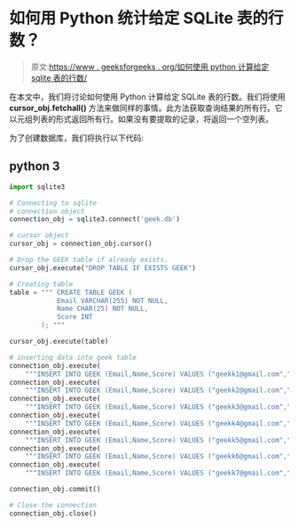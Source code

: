 # 如何用 Python 统计给定 SQLite 表的行数？

> 原文:[https://www . geeksforgeeks . org/如何使用 python 计算给定 sqlite 表的行数/](https://www.geeksforgeeks.org/how-to-count-the-number-of-rows-of-a-given-sqlite-table-using-python/)

在本文中，我们将讨论如何使用 Python 计算给定 SQLite 表的行数。我们将使用 **cursor_obj.fetchall()** 方法来做同样的事情。此方法获取查询结果的所有行。它以元组列表的形式返回所有行。如果没有要提取的记录，将返回一个空列表。

为了创建数据库，我们将执行以下代码:

## python 3

```py
import sqlite3

# Connecting to sqlite
# connection object
connection_obj = sqlite3.connect('geek.db')

# cursor object
cursor_obj = connection_obj.cursor()

# Drop the GEEK table if already exists.
cursor_obj.execute("DROP TABLE IF EXISTS GEEK")

# Creating table
table = """ CREATE TABLE GEEK (
            Email VARCHAR(255) NOT NULL,
            Name CHAR(25) NOT NULL,
            Score INT
        ); """

cursor_obj.execute(table)

# inserting data into geek table
connection_obj.execute(
    """INSERT INTO GEEK (Email,Name,Score) VALUES ("geekk1@gmail.com","Geek1",25)""")
connection_obj.execute(
    """INSERT INTO GEEK (Email,Name,Score) VALUES ("geekk2@gmail.com","Geek2",15)""")
connection_obj.execute(
    """INSERT INTO GEEK (Email,Name,Score) VALUES ("geekk3@gmail.com","Geek3",36)""")
connection_obj.execute(
    """INSERT INTO GEEK (Email,Name,Score) VALUES ("geekk4@gmail.com","Geek4",27)""")
connection_obj.execute(
    """INSERT INTO GEEK (Email,Name,Score) VALUES ("geekk5@gmail.com","Geek5",40)""")
connection_obj.execute(
    """INSERT INTO GEEK (Email,Name,Score) VALUES ("geekk6@gmail.com","Geek6",14)""")
connection_obj.execute(
    """INSERT INTO GEEK (Email,Name,Score) VALUES ("geekk7@gmail.com","Geek7",10)""")

connection_obj.commit()

# Close the connection
connection_obj.close()
```
